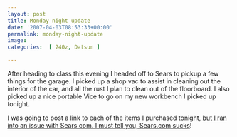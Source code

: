 ```yaml
---
layout: post
title: Monday night update
date: '2007-04-03T08:53:33+00:00'
permalink: monday-night-update
image: 
categories:  [ 240z, Datsun ]

---
```


After heading to class this evening I headed off to Sears to pickup a few things for the garage. I picked up a shop vac to assist in cleaning out the interior of the car, and all the rust I plan to clean out of the floorboard. I also picked up a nice portable Vice to go on my new workbench I picked up tonight.

I was going to post a link to each of the items I purchased tonight, [but I ran into an issue with Sears.com. I must tell you, Sears.com sucks](https://www.themadblogger.com/Searscom-heres-a-tip)!
